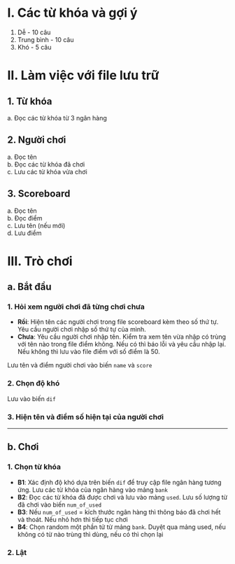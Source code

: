 # I. Các từ khóa và gợi ý  
1. Dễ - 10 câu  
2. Trung bình - 10 câu  
3. Khó - 5 câu  

# II. Làm việc với file lưu trữ  
## 1. Từ khóa  
a. Đọc các từ khóa từ 3 ngân hàng
## 2. Người chơi  
a. Đọc tên   
b. Đọc các từ khóa đã chơi  
c. Lưu các từ khóa vừa chơi  
## 3. Scoreboard  
a. Đọc tên  
b. Đọc điểm  
c. Lưu tên (nếu mới)  
d. Lưu điểm  

# III. Trò chơi  
## a. Bắt đầu  
### 1. Hỏi xem người chơi đã từng chơi chưa  
  * **Rồi**: Hiện tên các người chơi trong file scoreboard kèm theo số thứ tự. Yêu cầu người chơi nhập số thứ tự của mình.  
  * **Chưa**: Yêu cầu người chơi nhập tên. Kiểm tra xem tên vừa nhập có trùng với tên nào trong file điểm không. Nếu có thì báo lỗi và yêu cầu nhập lại. Nếu không thì lưu vào file điểm với số điểm là 50.  
  
Lưu tên và điểm người chơi vào biến `name` và `score`   
  
  
### 2. Chọn độ khó  
Lưu vào biến `dif`  
  
  
### 3. Hiện tên và điểm số hiện tại của người chơi  
  
  
---
## b. Chơi
### 1. Chọn từ khóa
  * **B1**: Xác định độ khó dựa trên biến `dif` để truy cập file ngân hàng tương ứng. Lưu các từ khóa của ngân hàng vào mảng `bank`  
  * **B2**: Đọc các từ khóa đã được chơi và lưu vào mảng `used`. Lưu số lượng từ đã chơi vào biến `num_of_used`  
  * **B3**: Nếu `num_of_used` = kích thước ngân hàng thì thông báo đã chơi hết và thoát. Nếu nhỏ hơn thì tiếp tục chơi  
  * **B4**: Chọn random một phần tử từ mảng `bank`. Duyệt qua mảng used, nếu không có từ nào trùng thì dùng, nếu có thì chọn lại
  
### 2. Lật
